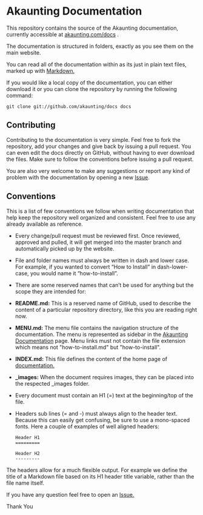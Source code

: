 Akaunting Documentation
======================

 This repository contains the source of the Akaunting documentation, currently accessible at [akaunting.com/docs](https://akaunting.com/docs) .

The documentation is structured in folders, exactly as you see them on the main website.

You can read all of the documentation within as its just in plain text files, marked up with [Markdown.](https://daringfireball.net/projects/markdown/)

If you would like a local copy of the documentation, you can either download it or you can clone the repository by running the following command:

`git clone git://github.com/akaunting/docs docs`


Contributing
---------------------

Contributing to the documentation is very simple. Feel free to fork the repository, add your changes and give back by issuing a pull request. You can even edit the docs directly on GitHub, without having to ever download the files. Make sure to follow the conventions before issuing a pull request.

You are also very welcome to make any suggestions or report any kind of problem with the documentation by opening a new [Issue](https://github.com/akaunting/docs/issues/new).

Conventions
----------------------

This is a list of few conventions we follow when writing documentation that help keep the repository well organized and consistent. Feel free to use any already available as reference.

 - Every change/pull request must be reviewed first. Once reviewed, approved and pulled, it will get merged into the master branch and automatically picked up by the website.

 - File and folder names must always be written in dash and lower case. For example, if you wanted to convert “How to Install” in dash-lower-case, you would name it “how-to-install”.
 
 - There are some reserved names that can’t be used for anything but the scope they are intended for:
 
 - **README.md:** This is a reserved name of GitHub, used to describe the content of a particular repository directory, like this you are reading right now.
 
 - **MENU.md:** The menu file contains the navigation structure of the documentation. The menu is represented as sidebar in the [Akaunting Documentation](https://akaunting.com/docs) page. Menu links must not contain the file extension which means not "how-to-install.md" but "how-to-install".
 
 - **INDEX.md:** This file defines the content of the home page of [documentation.](https://akaunting.com/docs)
 
 - **_images:** When the document requires images, they can be placed into the respected _images folder.

 - Every document must contain an H1 (=) text at the beginning/top of the file.
 
 - Headers sub lines (= and -) must always align to the header text. Because this can easily get confusing, be sure to use a mono-spaced fonts. Here a couple of examples of well aligned headers:
 
	~~~
	Header H1
	=========

	Header H2
	---------
	~~~

The headers allow for a much flexible output. For example we define the title of a Markdown file based on its H1 header title variable, rather than the file name itself.

If you have any question feel free to open an [Issue.](https://github.com/akaunting/docs/issues/new)

Thank You